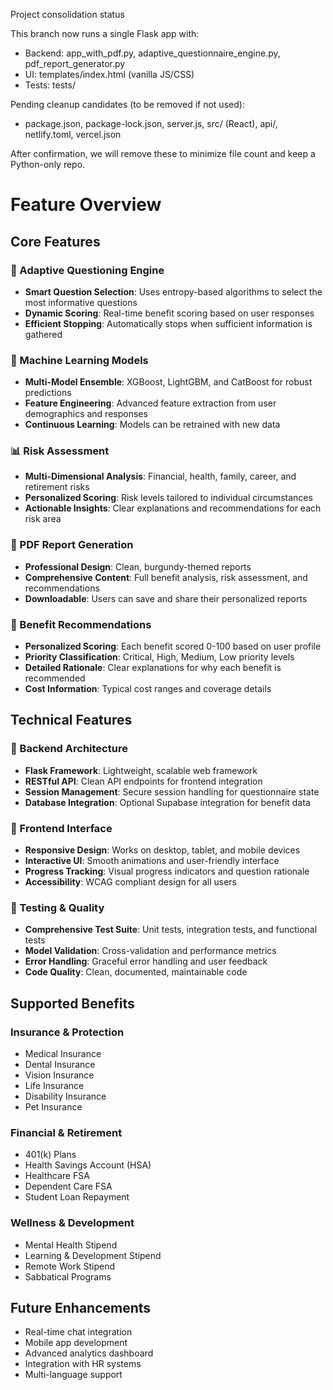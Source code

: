 Project consolidation status

This branch now runs a single Flask app with:
- Backend: app_with_pdf.py, adaptive_questionnaire_engine.py, pdf_report_generator.py
- UI: templates/index.html (vanilla JS/CSS)
- Tests: tests/

Pending cleanup candidates (to be removed if not used):
- package.json, package-lock.json, server.js, src/ (React), api/, netlify.toml, vercel.json

After confirmation, we will remove these to minimize file count and keep a Python-only repo.
# Feature Overview

## Core Features

### 🧠 Adaptive Questioning Engine
- **Smart Question Selection**: Uses entropy-based algorithms to select the most informative questions
- **Dynamic Scoring**: Real-time benefit scoring based on user responses
- **Efficient Stopping**: Automatically stops when sufficient information is gathered

### 🤖 Machine Learning Models
- **Multi-Model Ensemble**: XGBoost, LightGBM, and CatBoost for robust predictions
- **Feature Engineering**: Advanced feature extraction from user demographics and responses
- **Continuous Learning**: Models can be retrained with new data

### 📊 Risk Assessment
- **Multi-Dimensional Analysis**: Financial, health, family, career, and retirement risks
- **Personalized Scoring**: Risk levels tailored to individual circumstances
- **Actionable Insights**: Clear explanations and recommendations for each risk area

### 📄 PDF Report Generation
- **Professional Design**: Clean, burgundy-themed reports
- **Comprehensive Content**: Full benefit analysis, risk assessment, and recommendations
- **Downloadable**: Users can save and share their personalized reports

### 🎯 Benefit Recommendations
- **Personalized Scoring**: Each benefit scored 0-100 based on user profile
- **Priority Classification**: Critical, High, Medium, Low priority levels
- **Detailed Rationale**: Clear explanations for why each benefit is recommended
- **Cost Information**: Typical cost ranges and coverage details

## Technical Features

### 🔧 Backend Architecture
- **Flask Framework**: Lightweight, scalable web framework
- **RESTful API**: Clean API endpoints for frontend integration
- **Session Management**: Secure session handling for questionnaire state
- **Database Integration**: Optional Supabase integration for benefit data

### 🎨 Frontend Interface
- **Responsive Design**: Works on desktop, tablet, and mobile devices
- **Interactive UI**: Smooth animations and user-friendly interface
- **Progress Tracking**: Visual progress indicators and question rationale
- **Accessibility**: WCAG compliant design for all users

### 🧪 Testing & Quality
- **Comprehensive Test Suite**: Unit tests, integration tests, and functional tests
- **Model Validation**: Cross-validation and performance metrics
- **Error Handling**: Graceful error handling and user feedback
- **Code Quality**: Clean, documented, maintainable code

## Supported Benefits

### Insurance & Protection
- Medical Insurance
- Dental Insurance
- Vision Insurance
- Life Insurance
- Disability Insurance
- Pet Insurance

### Financial & Retirement
- 401(k) Plans
- Health Savings Account (HSA)
- Healthcare FSA
- Dependent Care FSA
- Student Loan Repayment

### Wellness & Development
- Mental Health Stipend
- Learning & Development Stipend
- Remote Work Stipend
- Sabbatical Programs

## Future Enhancements

- Real-time chat integration
- Mobile app development
- Advanced analytics dashboard
- Integration with HR systems
- Multi-language support